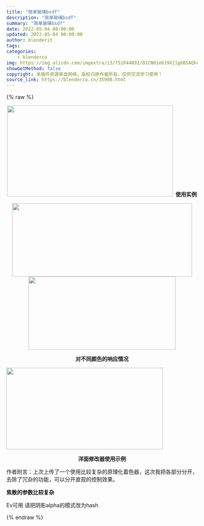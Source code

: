 ```yaml
---
title: "简单玻璃bsdf"
description: "简单玻璃bsdf"
summary: "简单玻璃bsdf"
date: 2022-05-04 00:00:00
updated: 2022-05-04 00:00:00
author: blenderit
tags: 
categories:
    - blenderco
img: https://img.alicdn.com/imgextra/i3/751044092/O1CN01e0J9Xj1g6BSAQhuOr_!!751044092.png
showGetMethod: false
copyright: 本插件资源来自网络，版权归原作者所有，仅供交流学习使用！
source_link: https://blenderco.cn/35908.html
---
```


{% raw %}
<p style="text-align: center;"><img loading="lazy" class="aligncenter" src="https://img.alicdn.com/imgextra/i3/751044092/O1CN01e0J9Xj1g6BSAQhuOr_!!751044092.png" width="437" height="239"><strong>  使用实例</strong></p><p style="text-align: center;"><img loading="lazy" class="" src="https://s1.328888.xyz/2022/05/04/hmlmS.png" width="474" height="193"><img loading="lazy" class="" src="https://s1.328888.xyz/2022/05/04/hmtoR.png" width="388" height="192"></p><p style="text-align: center;"><strong>对不同颜色的响应情况</strong></p><p><img loading="lazy" class="aligncenter" src="https://s1.328888.xyz/2022/05/04/hmW2i.png" width="412" height="215"></p><p style="text-align: center;"><strong>洋面修改器使用示例</strong></p><p>作者附言：上次上传了一个使用比较复杂的原理化着色器，这次我把各部分分开，去除了冗杂的功能，可以分开直观的控制效果。</p><p><strong>焦散的参数比较复杂</strong></p><p>Ev可用 请把阴影alpha的模式改为hash</p>
<div style="display: none">blenderco</div>
{% endraw %}